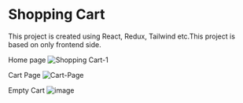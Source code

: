 # Shopping Cart
 This project is created using React, Redux, Tailwind etc.This project is based on only  frontend side.

Home page
![Shopping Cart-1](https://github.com/viren0250/Shopping-Cart/assets/158808002/6887ac6a-2efe-4b0e-b2a5-09b73e2d28e2)

Cart Page
![Cart-Page](https://github.com/viren0250/Shopping-Cart/assets/158808002/2063a92e-9b49-4230-aee8-1b2bbc047084)

Empty Cart
![image](https://github.com/viren0250/Shopping-Cart/assets/158808002/62c5d866-3e39-454e-b9ba-d35425e3c398)

